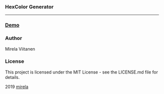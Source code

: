 ### HexColor Generator

---

### [Demo](https://mirelaviit.github.io/HexColor-Generator/)

### Author

Mirela Viitanen

### License

This project is licensed under the MIT License - see the LICENSE.md file for details.



2019 [mirela](https://github.com/MirelaViit)

